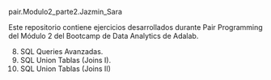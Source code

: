 pair.Modulo2_parte2.Jazmin_Sara

Este repositorio contiene ejercicios desarrollados durante Pair Programming del Módulo 2 del Bootcamp de Data Analytics de Adalab.

   8. SQL Queries Avanzadas.
   9. SQL Union Tablas (Joins I).
   10. SQL Union Tablas (Joins II)
